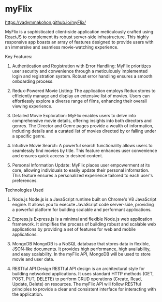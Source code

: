 # myFlix

https://vadymmakohon.github.io/myFlix/

MyFlix is a sophisticated client-side application meticulously crafted using ReactJS to complement its robust server-side infrastructure. This highly responsive app boasts an array of features designed to provide users with an immersive and seamless movie-watching experience.

Key Features:

1. Authentication and Registration with Error Handling:
   MyFlix prioritizes user security and convenience through a meticulously implemented login and registration system. Robust error handling ensures a smooth onboarding process.

2. Redux-Powered Movie Listing:
   The application employs Redux stores to efficiently manage and display an extensive list of movies. Users can effortlessly explore a diverse range of films, enhancing their overall viewing experience.

3. Detailed Movie Exploration:
   MyFlix enables users to delve into comprehensive movie details, offering insights into both directors and genres. The Director and Genre pages provide a wealth of information, including details and a curated list of movies directed by or falling under a specific genre.

4. Intuitive Movie Search:
   A powerful search functionality allows users to seamlessly find movies by title. This feature enhances user convenience and ensures quick access to desired content.

5. Personal Information Update:
   MyFlix places user empowerment at its core, allowing individuals to easily update their personal information. This feature ensures a personalized experience tailored to each user's preferences.

Technologies Used

1. Node.js
Node.js is a JavaScript runtime built on Chrome's V8 JavaScript engine. It allows you to execute JavaScript code server-side, providing a powerful platform for building scalable and performant applications.

2. Express.js
Express.js is a minimal and flexible Node.js web application framework. It simplifies the process of building robust and scalable web applications by providing a set of features for web and mobile applications.

3. MongoDB
MongoDB is a NoSQL database that stores data in flexible, JSON-like documents. It provides high performance, high availability, and easy scalability. In the myFlix API, MongoDB will be used to store movie and user data.

4. RESTful API Design
RESTful API design is an architectural style for building networked applications. It uses standard HTTP methods (GET, POST, PUT, DELETE) to perform CRUD operations (Create, Read, Update, Delete) on resources. The myFlix API will follow RESTful principles to provide a clear and consistent interface for interacting with the application.
